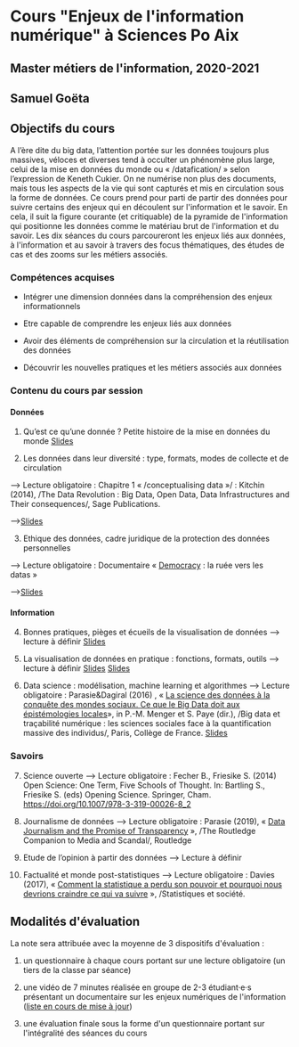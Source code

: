 # Cours "Enjeux de l'information numérique" à Sciences Po Aix
## Master métiers de l'information, 2020-2021
## Samuel Goëta


## Objectifs du cours


A l’ère dite du big data, l’attention portée sur les données toujours plus massives, véloces et diverses tend à occulter un phénomène plus large, celui de la mise en données du monde ou « /datafication/ » selon l’expression de Keneth Cukier. On ne numérise non plus des documents, mais tous les aspects de la vie qui sont capturés et mis en circulation sous la forme de données. Ce cours prend pour parti de partir des données pour suivre certains des enjeux qui en découlent sur l'information et le savoir. En cela, il suit la figure courante (et critiquable) de la pyramide de l'information qui positionne les données comme le matériau brut de l'information et du savoir. Les dix séances du cours parcoureront les enjeux liés aux données, à l'information et au savoir à travers des focus thématiques, des études de cas et des zooms sur les métiers associés.  


### Compétences acquises 

* Intégrer une dimension données dans la compréhension des enjeux informationnels 

* Etre capable de comprendre les enjeux liés aux données

* Avoir des éléments de compréhension sur la circulation et la réutilisation des données 

* Découvrir les nouvelles pratiques et les métiers associés aux données


### Contenu du cours par session

#### Données

1. Qu’est ce qu’une donnée ? Petite histoire de la mise en données du monde 
[Slides](https://samgoeta.github.io/spx_eni/1.html)

2. Les données dans leur diversité : type, formats, modes de collecte et de circulation

—> Lecture obligatoire : Chapitre 1 « /conceptualising data »/  : Kitchin (2014), /The Data Revolution : Big Data, Open Data, Data Infrastructures and Their consequences/, Sage Publications. 

—>[Slides](https://samgoeta.github.io/spx_eni/2.html)

3. Ethique des données, cadre juridique de la protection des données personnelles

—> Lecture obligatoire : Documentaire « [Democracy](https://peertube3.cpy.re/videos/watch/39a38ea4-9dd8-482c-924e-6ce720070f2e) : la ruée vers les datas » 

—>[Slides](https://samgoeta.github.io/spx_eni/3.html)

#### Information

4. Bonnes pratiques, pièges et écueils de la visualisation de données
--> lecture à définir
[Slides](https://samgoeta.github.io/spx_eni/4.html)

5. La visualisation de données en pratique : fonctions, formats, outils
—> lecture à définir
[Slides](https://samgoeta.github.io/spx_eni/5.html)
[Slides](https://samgoeta.github.io/spx_eni/6.html)

6. Data science : modélisation, machine learning et algorithmes
—> Lecture obligatoire : Parasie&Dagiral (2016) , « [La science des données à la conquête des mondes sociaux. Ce que le Big Data doit aux épistémologies locales](http://books.openedition.org/cdf/4999?lang=fr)», in P.-M. Menger et S. Paye (dir.), /Big data et traçabilité numérique : les sciences sociales face à la quantification massive des individus/, Paris, Collège de France. 
[Slides](https://samgoeta.github.io/spx_eni/7.html)

### Savoirs
7. Science ouverte
—> Lecture obligatoire :  Fecher B., Friesike S. (2014) Open Science: One Term, Five Schools of Thought. In: Bartling S., Friesike S. (eds) Opening Science. Springer, Cham. https://doi.org/10.1007/978-3-319-00026-8_2

8. Journalisme de données
—> Lecture obligatoire :  Parasie (2019), « [Data Journalism and the Promise of Transparency](https://sypar.files.wordpress.com/2019/05/2019-parasie_data-journalism-and-the-promise-of-transparency.pdf) »,  /The Routledge Companion to Media and Scandal/, Routledge

9. Etude de l’opinion à partir des données
—> Lecture à définir

10. Factualité et monde post-statistiques 
—> Lecture obligatoire :  Davies (2017), « [Comment la statistique a perdu son pouvoir et pourquoi nous devrions craindre ce qui va suivre](http://revues-sfds.math.cnrs.fr/index.php/stat_soc/article/view/608/571) », /Statistiques et société. 


## Modalités d'évaluation

La note sera attribuée avec la moyenne de 3 dispositifs d'évaluation : 
1. un questionnaire à chaque cours portant sur une lecture obligatoire (un tiers de la classe par séance)

2. une vidéo de 7 minutes réalisée en groupe de 2-3 étudiant·e·s présentant un documentaire sur les enjeux numériques de l'information ([liste en cours de mise à jour](https://www.senscritique.com/liste/Documentaires_sur_l_Internet/1162059))

3. une évaluation finale sous la forme d'un questionnaire portant sur l'intégralité des séances du cours
